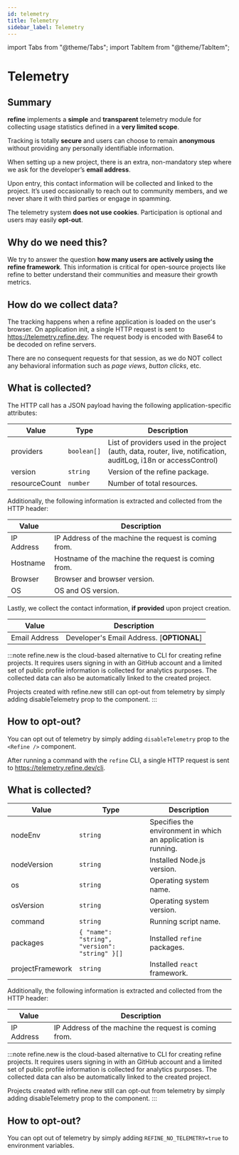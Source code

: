 ```yaml
---
id: telemetry
title: Telemetry
sidebar_label: Telemetry
---
```


import Tabs from "@theme/Tabs";
import TabItem from "@theme/TabItem";

# Telemetry

## Summary

**refine** implements a **simple** and **transparent** telemetry module for collecting usage statistics defined in a **very limited scope**.

Tracking is totally **secure** and users can choose to remain **anonymous** without providing any personally identifiable information.

When setting up a new project, there is an extra, non-mandatory step where we ask for the developer’s **email address**.

Upon entry, this contact information will be collected and linked to the project. It’s used occasionally to reach out to community members, and we never share it with third parties or engage in spamming.

The telemetry system **does not use cookies**. Participation is optional and users may easily **opt-out**.

## Why do we need this?

We try to answer the question **how many users are actively using the refine framework**. This information is critical for open-source projects like refine to better understand their communities and measure their growth metrics.

## How do we collect data?

<Tabs>
    <TabItem value="refine-core" label="refine core" default>

The tracking happens when a refine application is loaded on the user's browser. On application init, a single HTTP request is sent to <a target="_blank" rel="noopener" href="https://telemetry.refine.dev">https://telemetry.refine.dev</a>. The request body is encoded with Base64 to be decoded on refine servers.

There are no consequent requests for that session, as we do NOT collect any behavioral information such as _page views_, _button clicks_, etc.

## What is collected?

The HTTP call has a JSON payload having the following application-specific attributes:

| Value         | Type        | Description                                                                                                     |
| ------------- | ----------- | --------------------------------------------------------------------------------------------------------------- |
| providers     | `boolean[]` | List of providers used in the project (auth, data, router, live, notification, auditLog, i18n or accessControl) |
| version       | `string`    | Version of the refine package.                                                                                  |
| resourceCount | `number`    | Number of total resources.                                                                                      |

Additionally, the following information is extracted and collected from the HTTP header:

| Value      | Description                                           |
| ---------- | ----------------------------------------------------- |
| IP Address | IP Address of the machine the request is coming from. |
| Hostname   | Hostname of the machine the request is coming from.   |
| Browser    | Browser and browser version.                          |
| OS         | OS and OS version.                                    |

Lastly, we collect the contact information, **if provided** upon project creation.

| Value         | Description                               |
| ------------- | ----------------------------------------- |
| Email Address | Developer's Email Address. [**OPTIONAL**] |

:::note
refine.new is the cloud-based alternative to CLI for creating refine projects.
It requires users signing in with an GitHub account and a limited set of public profile information is collected for analytics purposes. The collected data can also be automatically linked to the created project.

Projects created with refine.new still can opt-out from telemetry by simply adding disableTelemetry prop to the <Refine /> component.
:::

## How to opt-out?

You can opt out of telemetry by simply adding `disableTelemetry` prop to the `<Refine />` component.

  </TabItem>

<TabItem value="refine-cli" label="refine CLI">

After running a command with the `refine` CLI, a single HTTP request is sent to <a target="_blank" rel="noopener" href="https://telemetry.refine.dev/cli">https://telemetry.refine.dev/cli</a>.

## What is collected?

| Value            | Type                                          | Description                                                   |
| ---------------- | --------------------------------------------- | ------------------------------------------------------------- |
| nodeEnv          | `string`                                      | Specifies the environment in which an application is running. |
| nodeVersion      | `string`                                      | Installed Node.js version.                                    |
| os               | `string`                                      | Operating system name.                                        |
| osVersion        | `string`                                      | Operating system version.                                     |
| command          | `string`                                      | Running script name.                                          |
| packages         | `{ "name": "string", "version": "string" }[]` | Installed `refine` packages.                                  |
| projectFramework | `string`                                      | Installed `react` framework.                                  |

Additionally, the following information is extracted and collected from the HTTP header:

| Value      | Description                                           |
| ---------- | ----------------------------------------------------- |
| IP Address | IP Address of the machine the request is coming from. |

:::note
refine.new is the cloud-based alternative to CLI for creating refine projects.
It requires users signing in with an GitHub account and a limited set of public profile information is collected for analytics purposes. The collected data can also be automatically linked to the created project.

Projects created with refine.new still can opt-out from telemetry by simply adding disableTelemetry prop to the <Refine /> component.
:::

## How to opt-out?

You can opt out of telemetry by simply adding `REFINE_NO_TELEMETRY=true` to environment variables.

</TabItem>
</Tabs>
